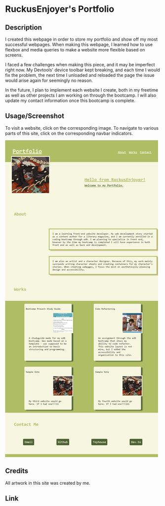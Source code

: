 # RuckusEnjoyer's Portfolio

## Description
I created this webpage in order to store my portfolio and show off my most successful webpages. When making this webpage, I learned how to use flexbox and media queries to make a website more flexible based on screens. 

I faced a few challenges when making this piece, and it may be imperfect right now. My Devtools' device toolbar kept breaking, and each time I would fix the problem, the next time I unloaded and reloaded the page the issue would arise again for seemingly no reason. 

In the future, I plan to implement each website I create, both in my freetime as well as other projects I am working on through the bootcamp. I will also update my contact information once this bootcamp is complete.

## Usage/Screenshot
To visit a website, click on the corresponding image. To navigate to various parts of this site, click on the corresponding navbar indicators.

![Screenshot of web application.](./assets/images/screenshot.png)

## Credits
All artwork in this site was created by me.

## Link
